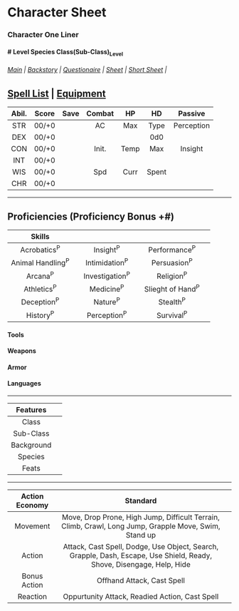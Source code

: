 # Character Sheet
### Character One Liner
#### \# Level Species Class(Sub-Class)<sub>Level</sub>
###### [Main](Character%20Main.md) | [Backstory](Character%20Backstory.md) | [Questionaire](Character%20Questionaire.md) | [Sheet](Character%20PC%20Sheet.md) | [Short Sheet](Character%20NPC%20Sheet.md) |
 [Spell List](Character%20Spell%20List.md) | [Equipment](Character%20Equipment.md)
---

| Abil. | Score | Save | Combat | HP   | HD    | Passive    |
| :---: | :---: | :--: | :----: | :--: | :---: | :--------: |
| STR   | 00/+0 |      | AC     | Max  | Type  | Perception |  
| DEX   | 00/+0 |      |        |      | 0d0   |            |
| CON   | 00/+0 |      | Init.  | Temp | Max   | Insight    |
| INT   | 00/+0 |      |        |      |       |            |
| WIS   | 00/+0 |      | Spd    | Curr | Spent |            |
| CHR   | 00/+0 |      |        |      |       |            |

---

## Proficiencies (Proficiency Bonus +\#)

| Skills                      |      |                           |      |                             |       |
| :-------------------------: | :--: | :-----------------------: | :--: | :-------------------------: | :---: |
| Acrobatics<sup>P</sup>      |      | Insight<sup>P</sup>       |      | Performance<sup>P</sup>     |       |
| Animal Handling<sup>P</sup> |      | Intimidation<sup>P</sup>  |      | Persuasion<sup>P</sup>      |       |
| Arcana<sup>P</sup>          |      | Investigation<sup>P</sup> |      | Religion<sup>P</sup>        |       |
| Athletics<sup>P</sup>       |      | Medicine<sup>P</sup>      |      | Slieght of Hand<sup>P</sup> |       |
| Deception<sup>P</sup>       |      | Nature<sup>P</sup>        |      | Stealth<sup>P</sup>         |       |
| History<sup>P</sup>         |      | Perception<sup>P</sup>    |      | Survival<sup>P</sup>        |       |

#### Tools

#### Weapons

#### Armor

#### Languages

---

| Features   |      |
| :--------: | :--: |
| Class      |      |
| Sub-Class  |      |
| Background |      |
| Species    |      |
| Feats      |      |

---

| Action Economy | Standard                                                                                                              |      |
| :------------: | :-------------------------------------------------------------------------------------------------------------------: | :--: |
| Movement       | Move, Drop Prone, High Jump, Difficult Terrain, Climb, Crawl, Long Jump, Grapple Move, Swim, Stand up                 |      |
| Action         | Attack, Cast Spell, Dodge, Use Object, Search, Grapple, Dash, Escape, Use Shield, Ready, Shove, Disengage, Help, Hide |      |
| Bonus Action   | Offhand Attack, Cast Spell                                                                                            |      |
| Reaction       | Oppurtunity Attack, Readied Action, Cast Spell                                                                        |      |




